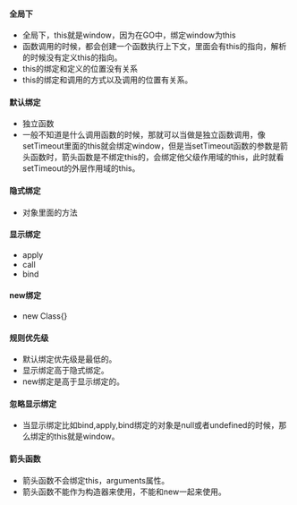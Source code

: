 #### 全局下

- 全局下，this就是window，因为在GO中，绑定window为this
- 函数调用的时候，都会创建一个函数执行上下文，里面会有this的指向，解析的时候没有定义this的指向。
- this的绑定和定义的位置没有关系
- this的绑定和调用的方式以及调用的位置有关系。

#### 默认绑定

- 独立函数
- 一般不知道是什么调用函数的时候，那就可以当做是独立函数调用，像setTimeout里面的this就会绑定window，但是当setTimeout函数的参数是箭头函数时，箭头函数是不绑定this的，会绑定他父级作用域的this，此时就看setTimeout的外层作用域的this。

#### 隐式绑定

- 对象里面的方法

#### 显示绑定

- apply
- call
- bind

#### new绑定

- new Class{}

#### 规则优先级

- 默认绑定优先级是最低的。
- 显示绑定高于隐式绑定。
- new绑定是高于显示绑定的。

#### 忽略显示绑定

- 当显示绑定比如bind,apply,bind绑定的对象是null或者undefined的时候，那么绑定的this就是window。

#### 箭头函数

- 箭头函数不会绑定this，arguments属性。
- 箭头函数不能作为构造器来使用，不能和new一起来使用。
